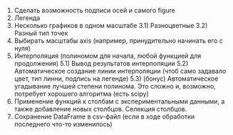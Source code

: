 1) Сделать возможность подписи осей и самого figure
2) Легенда
3) Несколько графиков в одном масштабе
    3.1) Разноцветные
    3.2) Разный тип точек
4) Выбирать масштабы axis (например, принудительно начинать его с нуля)
5) Интерполяция (полиномом для начала, любой функцией для продолжения)
    5.1) Вывод результатов интерполяции
    5.2) Автоматическое создание линии интерполяции (чтоб само задавало цвет, тип линни, подпись на легенде)
    5.3) (бонус) Автоматическое угадывание лучшей степени полинома. Это сложно и, возможно, потребует хорошего алгоритма (есть scipy)
6) Применение функций к столбам с экспериментальными данными, а также добавление новых столбцов. Селекция столбцов.
7) Сохранение DataFrame в csv-файл (если в ходе обработки последнего что-то изменилось)